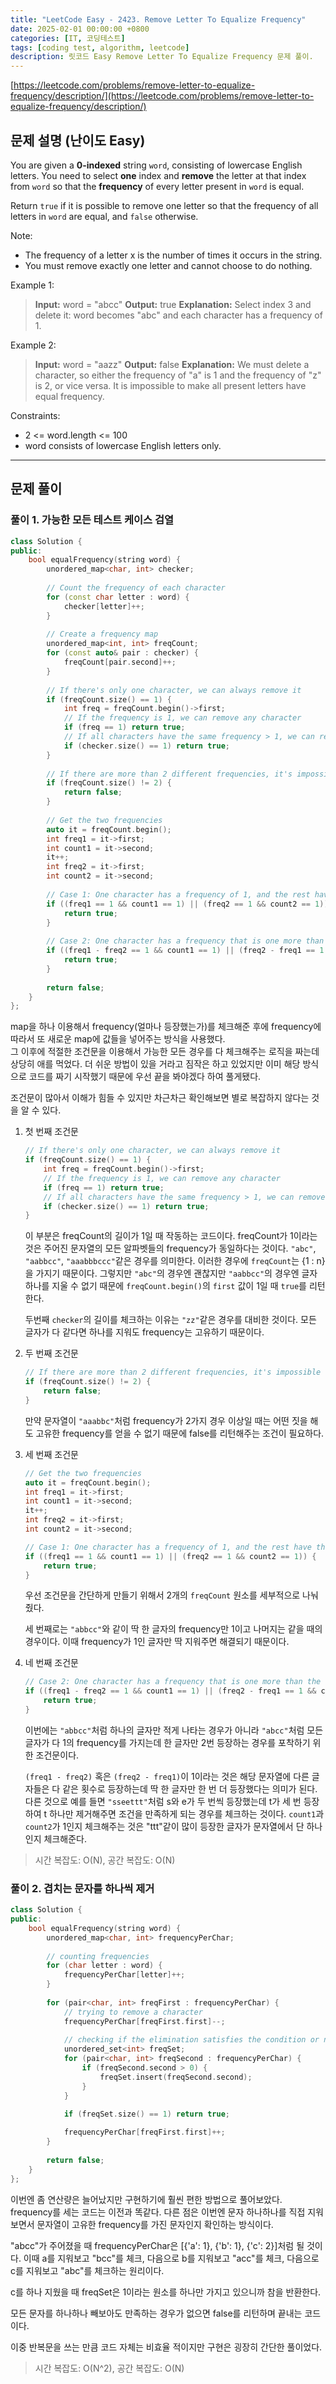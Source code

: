 ```yaml
---
title: "LeetCode Easy - 2423. Remove Letter To Equalize Frequency"
date: 2025-02-01 00:00:00 +0800
categories: [IT, 코딩테스트]
tags: [coding test, algorithm, leetcode] 
description: 릿코드 Easy Remove Letter To Equalize Frequency 문제 풀이.
---
```

[https://leetcode.com/problems/remove-letter-to-equalize-frequency/description/](https://leetcode.com/problems/remove-letter-to-equalize-frequency/description/)

## 문제 설명 (난이도 Easy)

You are given a **0-indexed** string `word`, consisting of lowercase English letters. You need to select **one** index and **remove** the letter at that index from `word` so that the **frequency** of every letter present in `word` is equal.

Return `true` if it is possible to remove one letter so that the frequency of all letters in `word` are equal, and `false` otherwise.

Note:

* The frequency of a letter x is the number of times it occurs in the string.
* You must remove exactly one letter and cannot choose to do nothing.

 

Example 1:

> **Input:** word = "abcc"
**Output:** true
**Explanation:** Select index 3 and delete it: word becomes "abc" and each character has a frequency of 1.

Example 2:

> **Input:** word = "aazz" 
**Output:** false
**Explanation:** We must delete a character, so either the frequency of "a" is 1 and the frequency of "z" is 2, or vice versa. It is impossible to make all present letters have equal frequency.

 

Constraints:
* 2 <= word.length <= 100 
* word consists of lowercase English letters only.
<hr />

## 문제 풀이
### 풀이 1. 가능한 모든 테스트 케이스 검열
```cpp
class Solution {
public:
    bool equalFrequency(string word) {
        unordered_map<char, int> checker;
        
        // Count the frequency of each character
        for (const char letter : word) {
            checker[letter]++;
        }
        
        // Create a frequency map
        unordered_map<int, int> freqCount;
        for (const auto& pair : checker) {
            freqCount[pair.second]++;
        }
        
        // If there's only one character, we can always remove it
        if (freqCount.size() == 1) {
            int freq = freqCount.begin()->first;
            // If the frequency is 1, we can remove any character
            if (freq == 1) return true;
            // If all characters have the same frequency > 1, we can remove one character
            if (checker.size() == 1) return true;
        }
        
        // If there are more than 2 different frequencies, it's impossible
        if (freqCount.size() != 2) {
            return false;
        }
        
        // Get the two frequencies
        auto it = freqCount.begin();
        int freq1 = it->first;
        int count1 = it->second;
        it++;
        int freq2 = it->first;
        int count2 = it->second;
        
        // Case 1: One character has a frequency of 1, and the rest have the same frequency
        if ((freq1 == 1 && count1 == 1) || (freq2 == 1 && count2 == 1)) {
            return true;
        }
        
        // Case 2: One character has a frequency that is one more than the others
        if ((freq1 - freq2 == 1 && count1 == 1) || (freq2 - freq1 == 1 && count2 == 1)) {
            return true;
        }
        
        return false;
    }
};
```

map을 하나 이용해서 frequency(얼마나 등장했는가)를 체크해준 후에 frequency에 따라서 또 새로운 map에 값들을 넣어주는 방식을 사용했다.<br />
그 이후에 적절한 조건문을 이용해서 가능한 모든 경우를 다 체크해주는 로직을 짜는데 상당히 애를 먹었다. 더 쉬운 방법이 있을 거라고 짐작은 하고 있었지만 이미 해당 방식으로 코드를 짜기 시작했기 때문에 우선 끝을 봐야겠다 하여 풀게됐다.

조건문이 많아서 이해가 힘들 수 있지만 차근차근 확인해보면 별로 복잡하지 않다는 것을 알 수 있다.

1. 첫 번째 조건문
    ```cpp
    // If there's only one character, we can always remove it
    if (freqCount.size() == 1) {
        int freq = freqCount.begin()->first;
        // If the frequency is 1, we can remove any character
        if (freq == 1) return true;
        // If all characters have the same frequency > 1, we can remove one character
        if (checker.size() == 1) return true;
    }
    ```
    이 부분은 freqCount의 길이가 1일 때 작동하는 코드이다. freqCount가 1이라는 것은 주어진 문자열의 모든 알파벳들의 frequency가 동일하다는 것이다.
    `"abc"`, `"aabbcc"`, `"aaabbbccc"`같은 경우를 의미한다. 이러한 경우에 `freqCount`는 {1 : n}을 가지기 때문이다. 그렇지만 `"abc"`의 경우엔 괜찮지만 `"aabbcc"`의 경우엔 글자 하나를 지울 수 없기 때문에 `freqCount.begin()`의 `first` 값이 1일 때 `true`를 리턴한다.

    두번째 `checker`의 길이를 체크하는 이유는 `"zz"`같은 경우를 대비한 것이다. 모든 글자가 다 같다면 하나를 지워도 frequency는 고유하기 때문이다.
    <br />
2. 두 번째 조건문 
    ```cpp
    // If there are more than 2 different frequencies, it's impossible
    if (freqCount.size() != 2) {
        return false;
    }
    ```
    만약 문자열이 `"aaabbc"`처럼 frequency가 2가지 경우 이상일 때는 어떤 짓을 해도 고유한 frequency를 얻을 수 없기 때문에 false를 리턴해주는 조건이 필요하다.
    <br />
3. 세 번째 조건문
    ```cpp
    // Get the two frequencies
    auto it = freqCount.begin();
    int freq1 = it->first;
    int count1 = it->second;
    it++;
    int freq2 = it->first;
    int count2 = it->second;
    
    // Case 1: One character has a frequency of 1, and the rest have the same frequency
    if ((freq1 == 1 && count1 == 1) || (freq2 == 1 && count2 == 1)) {
        return true;
    }
    ```
    우선 조건문을 간단하게 만들기 위해서 2개의 `freqCount` 원소를 세부적으로 나눠줬다.

    세 번째로는 `"abbcc"`와 같이 딱 한 글자의 frequency만 1이고 나머지는 같을 때의 경우이다. 이때 frequency가 1인 글자만 딱 지워주면 해결되기 때문이다.
    <br />
4. 네 번째 조건문
    ```cpp
    // Case 2: One character has a frequency that is one more than the others
    if ((freq1 - freq2 == 1 && count1 == 1) || (freq2 - freq1 == 1 && count2 == 1)) {
        return true;
    }
    ```
    이번에는 `"abbcc"`처럼 하나의 글자만 적게 나타는 경우가 아니라 `"abcc"`처럼 모든 글자가 다 1의 frequency를 가지는데 한 글자만 2번 등장하는 경우를 포착하기 위한 조건문이다.

    `(freq1 - freq2)` 혹은 `(freq2 - freq1)`이 1이라는 것은 해당 문자열에 다른 글자들은 다 같은 횟수로 등장하는데 딱 한 글자만 한 번 더 등장했다는 의미가 된다. 
    다른 것으로 예를 들면 `"sseettt"`처럼 s와 e가 두 번씩 등장했는데 t가 세 번 등장하여 t 하나만 제거해주면 조건을 만족하게 되는 경우를 체크하는 것이다.
    `count1`과 `count2`가 1인지 체크해주는 것은 "ttt"같이 많이 등장한 글자가 문자열에서 단 하나인지 체크해준다.

> 시간 복잡도: O(N), 공간 복잡도: O(N)

### 풀이 2. 겹치는 문자를 하나씩 제거
```cpp
class Solution {
public:
    bool equalFrequency(string word) {
        unordered_map<char, int> frequencyPerChar;
        
        // counting frequencies
        for (char letter : word) {
            frequencyPerChar[letter]++;
        }
        
        for (pair<char, int> freqFirst : frequencyPerChar) {
            // trying to remove a character
            frequencyPerChar[freqFirst.first]--;
            
            // checking if the elimination satisfies the condition or not
            unordered_set<int> freqSet;
            for (pair<char, int> freqSecond : frequencyPerChar) {
                if (freqSecond.second > 0) {
                    freqSet.insert(freqSecond.second);
                }
            }
            
            if (freqSet.size() == 1) return true;

            frequencyPerChar[freqFirst.first]++;
        }
        
        return false;
    }
};
```
이번엔 좀 연산량은 늘어났지만 구현하기에 훨씬 편한 방법으로 풀어보았다. 
frequency를 세는 코드는 이전과 똑같다. 다른 점은 이번엔 문자 하나하나를 직접 지워보면서 문자열이 고유한 frequency를 가진 문자인지 확인하는 방식이다.

"abcc"가 주어졌을 때 frequencyPerChar은 [{'a': 1}, {'b': 1}, {'c': 2}]처럼 될 것이다. 이때 a를 지워보고 "bcc"를 체크, 다음으로 b를 지워보고 "acc"를 체크, 다음으로 c를 지워보고 "abc"를 체크하는 원리이다.

c를 하나 지웠을 때 freqSet은 1이라는 원소를 하나만 가지고 있으니까 참을 반환한다.

모든 문자를 하나하나 빼보아도 만족하는 경우가 없으면 false를 리턴하며 끝내는 코드이다.

이중 반복문을 쓰는 만큼 코드 자체는 비효율 적이지만 구현은 굉장히 간단한 풀이었다.

> 시간 복잡도: O(N^2), 공간 복잡도: O(N)